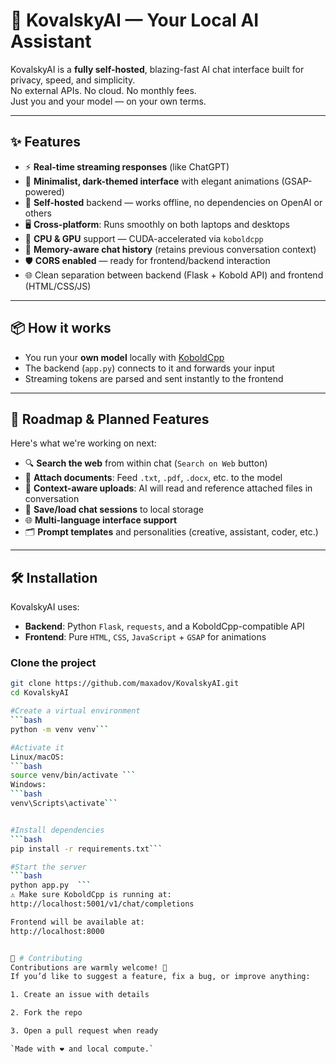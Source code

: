 # 🧠 KovalskyAI — Your Local AI Assistant

KovalskyAI is a **fully self-hosted**, blazing-fast AI chat interface built for privacy, speed, and simplicity.  
No external APIs. No cloud. No monthly fees.  
Just you and your model — on your own terms.

---

## ✨ Features

- ⚡ **Real-time streaming responses** (like ChatGPT)  
- 🎨 **Minimalist, dark-themed interface** with elegant animations (GSAP-powered)  
- 🧱 **Self-hosted** backend — works offline, no dependencies on OpenAI or others  
- 🖥️ **Cross-platform**: Runs smoothly on both laptops and desktops  
- 🔁 **CPU & GPU** support — CUDA-accelerated via `koboldcpp`  
- 💬 **Memory-aware chat history** (retains previous conversation context)  
- 🛡️ **CORS enabled** — ready for frontend/backend interaction  
- 🌐 Clean separation between backend (Flask + Kobold API) and frontend (HTML/CSS/JS)  

---

## 📦 How it works

- You run your **own model** locally with [KoboldCpp](https://github.com/LostRuins/koboldcpp)  
- The backend (`app.py`) connects to it and forwards your input  
- Streaming tokens are parsed and sent instantly to the frontend  

---

## 🚧 Roadmap & Planned Features

Here's what we're working on next:

- 🔍 **Search the web** from within chat (`Search on Web` button)  
- 📎 **Attach documents**: Feed `.txt`, `.pdf`, `.docx`, etc. to the model  
- 🧠 **Context-aware uploads**: AI will read and reference attached files in conversation  
- 💾 **Save/load chat sessions** to local storage  
- 🌐 **Multi-language interface support**  
- 🗂️ **Prompt templates** and personalities (creative, assistant, coder, etc.)  

---

## 🛠️ Installation

KovalskyAI uses:

- **Backend**: Python `Flask`, `requests`, and a KoboldCpp-compatible API  
- **Frontend**: Pure `HTML`, `CSS`, `JavaScript` + `GSAP` for animations  

### Clone the project

```bash
git clone https://github.com/maxadov/KovalskyAI.git
cd KovalskyAI

#Create a virtual environment
```bash
python -m venv venv```

#Activate it
Linux/macOS:
```bash
source venv/bin/activate ```
Windows:
```bash
venv\Scripts\activate```


#Install dependencies
```bash
pip install -r requirements.txt```

#Start the server
```bash
python app.py  ```
⚠️ Make sure KoboldCpp is running at:
http://localhost:5001/v1/chat/completions

Frontend will be available at:
http://localhost:8000  


🤝 # Contributing
Contributions are warmly welcome! 🔧
If you’d like to suggest a feature, fix a bug, or improve anything:

1. Create an issue with details

2. Fork the repo

3. Open a pull request when ready  

`Made with ❤️ and local compute.`

